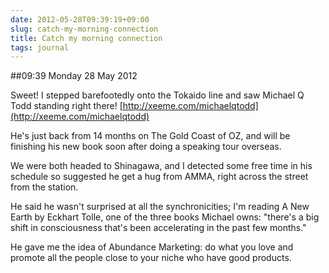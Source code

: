 ```yaml
---
date: 2012-05-28T09:39:19+09:00
slug: catch-my-morning-connection
title: Catch my morning connection
tags: journal
---
```


##09:39 Monday 28 May 2012

Sweet!  I stepped barefootedly onto the Tokaido line and saw Michael Q Todd standing right there!  [http://xeeme.com/michaelqtodd](http://xeeme.com/michaelqtodd)

He's just back from 14 months on The Gold Coast of OZ, and will be finishing his new book soon after doing a speaking tour overseas. 

We were both headed to Shinagawa, and I detected some free time in his schedule so suggested he get a hug from AMMA, right across the street from the station. 

He said he wasn't surprised at all the synchronicities; I'm reading A New Earth by Eckhart Tolle, one of the three books Michael owns: "there's a big shift in consciousness that's been accelerating in the past few months."

He gave me the idea of Abundance Marketing: do what you love and promote all the people close to your niche who have good products.
